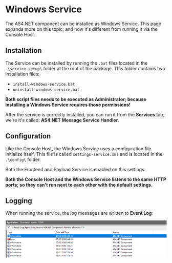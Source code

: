 # Windows Service

The AS4.NET component can be installed as Windows Service. This page expands more on this topic; and how it's different from running it via the Console Host.

## Installation

The Service can be installed by running the `.bat` files located in the `.\service-setup\` folder at the root of the package.
This folder contains two installation files:

* `install-windows-service.bat`
* `uninstall-windows-service.bat`

**Both script files needs to be executed as Administrator; because installing a Windows Service requires those permissions!**

After the service is correctly installed, you can run it from the **Services** tab; we're it's called: **AS4.NET Message Service Handler**.

## Configuration

Like the Console Host, the Windows Service uses a configuration file initialize itself. This file is called `settings-service.xml` and is located in the `.\config\` folder.

Both the Frontend and Payload Service is enabled on this settings.

**Both the Console Host and the Windows Service listens to the same HTTP ports; so they can't run next to each other with the default settings.**

## Logging

When running the service, the log messages are written to **Event Log**:

![img](eventlog.png)